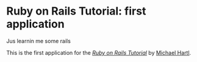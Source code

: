 # Ruby on Rails Tutorial: first application

Jus learnin me some rails

This is the first application for the
[*Ruby on Rails Tutorial*](http://railstutorial.org/)
by [Michael Hartl](http://michaelhartl.com/).